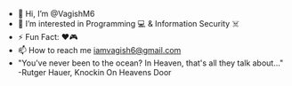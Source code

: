 - 👋 Hi, I’m @VagishM6
- 👀 I’m interested in Programming 💻 & Information Security ☠️
- ⚡️ Fun Fact: ❤️🎮
- 📫 How to reach me iamvagish6@gmail.com
- "You've never been to the ocean? In Heaven, that's all they talk about..."
                                      -Rutger Hauer, Knockin On Heavens Door
<!---
VagishM6/VagishM6 is a ✨ special ✨ repository because its `README.md` (this file) appears on your GitHub profile.
You can click the Preview link to take a look at your changes.
--->
